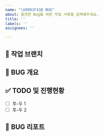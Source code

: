 ```yaml
---
name: "\U0001F41B BUG"
about: 발견한 Bug를 위한 작업 사항을 입력해주세요.
title: ''
labels: ''
assignees: ''

---
```


## 🌳  작업 브랜치 
<!-- 작업하게 될 브랜치를 명시해주세요 -->


## 🐛 BUG 개요 
<!-- 어떠한 부분에서 에러가 발생했는지 -->



## ✅ TODO 및 진행현황 
<!-- 할 일 목록을 만들고 진행 사항 표시 -->

- [ ] 투-두 1
- [ ] 투-두 2

## 🚧 BUG 리포트 
<!-- 버그의 원인은 무엇이었고 어떻게 해결하였는지 -->
